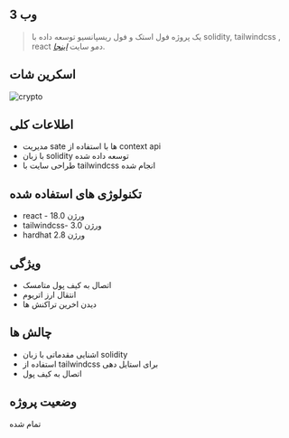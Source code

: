 ## وب 3
> یک پروژه فول استک و فول ریسپانسیو توسعه داده با solidity, tailwindcss , react
> دمو سایت [_اینجا_](https://smart-contract-web3.netlify.app/).

## اسکرین شات

![crypto](https://i.ibb.co/DVF4tNW/image.png)



## اطلاعات کلی

- مدیریت sate ها با استفاده از context api
- با زبان solidity توسعه داده شده
- طراحی سایت با tailwindcss انجام شده  



## تکنولوژی های استفاده شده

- react - ورژن 18.0
- tailwindcss- ورژن 3.0
- hardhat  2.8 ورژن

## ویژگی 

- اتصال به کیف پول متامسک
- انتقال ارز اتریوم 
- دیدن اخرین تراکنش ها


## چالش ها

- اشنایی مقدماتی با زبان solidity
- استفاده از tailwindcss برای استایل دهی 
-  اتصال به کیف پول





## وضعیت پروژه
تمام شده
